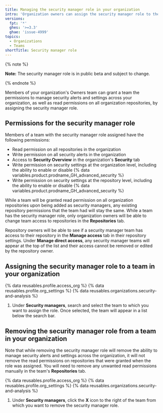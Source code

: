 ```yaml
---
title: Managing the security manager role in your organization
intro: 'Organization owners can assign the security manager role to the organization''s security teams to give them the level of access they need.'
versions:
  fpt: '*'
  ghes: '>=3.3'
  ghae: 'issue-4999'
topics:
  - Organizations
  - Teams
shortTitle: Security manager role
---
```


{% note %}

**Note:** The security manager role is in public beta and subject to change.

{% endnote %}

Members of your organization's Owners team can grant a team the permissions to manage security alerts and settings across your organization, as well as read permissions on all organization repositories, by assigning the security manager role.

## Permissions for the security manager role

Members of a team with the security manager role assigned have the following permissions:

- Read permission on all repositories in the organization
- Write permission on all security alerts in the organization
- Access to **Security Overview** in the organization's **Security** tab
- Write permission on security settings at the organization level, including the ability to enable or disable {% data variables.product.prodname_GH_advanced_security %}
- Write permission on security settings at the repository level, including the ability to enable or disable {% data variables.product.prodname_GH_advanced_security %}

While a team will be granted read permission on all organization repositories upon being added as security managers, any existing repository permissions that the team had will stay the same. While a team has the security manager role, only organization owners will be able to change team access to repositories in the **Repositories** tab. 

Repository owners will be able to see if a security manager team has access to their repository in the **Manage access** tab in their repository settings. Under **Manage direct access**, any security manager teams will appear at the top of the list and their access cannot be removed or edited by the repository owner.
<!-- Insert image of Manage access page with security team -->
## Assigning the security manager role to a team in your organization

{% data reusables.profile.access_org %}
{% data reusables.profile.org_settings %}
{% data reusables.organizations.security-and-analysis %}
1. Under **Security managers**, search and select the team to which you want to assign the role. Once selected, the team will appear in a list below the search bar. 
<!-- Insert image -->
## Removing the security manager role from a team in your organization

Note that while removing the security manager role will remove the ability to manage security alerts and settings across the organization, it will not remove the read permissions on repositories that were granted when the role was assigned. You will need to remove any unwanted read permissions manually in the team's **Repositories** tab. 

{% data reusables.profile.access_org %}
{% data reusables.profile.org_settings %}
{% data reusables.organizations.security-and-analysis %}
1. Under **Security managers**, click the **X** icon to the right of the team from which you want to remove the security manager role.
<!-- Insert image -->